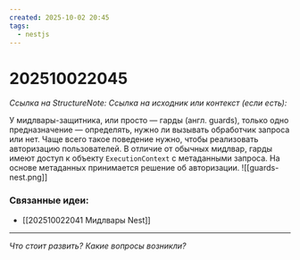 ```yaml
---
created: 2025-10-02 20:45
tags:
  - nestjs
---
```

# 202510022045
*Ссылка на StructureNote:* 
*Ссылка на исходник или контекст (если есть):* 

У мидлвары-защитника, или просто — гарды (англ. guards), только одно предназначение — определять, нужно ли вызывать обработчик запроса или нет. Чаще всего такое поведение нужно, чтобы реализовать авторизацию пользователей. В отличие от обычных мидлвар, гарды имеют доступ к объекту `ExecutionContext` с метаданными запроса. На основе метаданных принимается решение об авторизации.
![[guards-nest.png]]
### Связанные идеи:
* [[202510022041 Мидлвары Nest]]
---

*Что стоит развить? Какие вопросы возникли?*